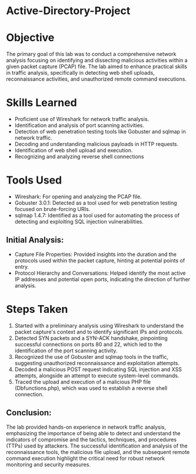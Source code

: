 # Active-Directory-Project


# Objective

The primary goal of this lab was to conduct a comprehensive network analysis focusing on identifying and dissecting malicious activities within a given packet capture (PCAP) file. The lab aimed to enhance practical skills in traffic analysis, specifically in detecting web shell uploads, reconnaissance activities, and unauthorized remote command executions.

# Skills Learned

- Proficient use of Wireshark for network traffic analysis.
- Identification and analysis of port scanning activities.
- Detection of web penetration testing tools like Gobuster and sqlmap in network traffic.
- Decoding and understanding malicious payloads in HTTP requests.
- Identification of web shell upload and execution.
- Recognizing and analyzing reverse shell connections

# Tools Used

- Wireshark: For opening and analyzing the PCAP file.
- Gobuster 3.0.1: Detected as a tool used for web penetration testing focused on brute-forcing URIs.
- sqlmap 1.4.7: Identified as a tool used for automating the process of detecting and exploiting SQL injection vulnerabilities.

## Initial Analysis:
- Capture File Properties: Provided insights into the duration and the protocols used within the packet capture, hinting at potential points of entry.
- Protocol Hierarchy and Conversations: Helped identify the most active IP addresses and potential open ports, indicating the direction of further analysis.

# Steps Taken
1. Started with a preliminary analysis using Wireshark to understand the packet capture's context and to identify significant IPs and protocols.
2. Detected SYN packets and a SYN-ACK handshake, pinpointing successful connections on ports 80 and 22, which led to the identification of the port scanning activity.
3. Recognized the use of Gobuster and sqlmap tools in the traffic, suggesting unauthorized reconnaissance and exploitation attempts.
4. Decoded a malicious POST request indicating SQL injection and XSS attempts, alongside an attempt to execute system-level commands.
5. Traced the upload and execution of a malicious PHP file (Dbfunctions.php), which was used to establish a reverse shell connection.


## Conclusion:
The lab provided hands-on experience in network traffic analysis, emphasizing the importance of being able to detect and understand the indicators of compromise and the tactics, techniques, and procedures (TTPs) used by attackers. The successful identification and analysis of the reconnaissance tools, the malicious file upload, and the subsequent remote command execution highlight the critical need for robust network monitoring and security measures.
